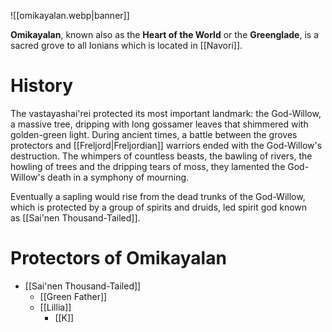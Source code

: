 ![[omikayalan.webp|banner]]

**Omikayalan**, known also as the **Heart of the World** or the **Greenglade**, is a sacred grove to all Ionians which is located in [[Navori]].

# History
The vastayashai'rei protected its most important landmark: the God-Willow, a massive tree, dripping with long gossamer leaves that shimmered with golden-green light. During ancient times, a battle between the groves protectors and [[Freljord|Freljordian]] warriors ended with the God-Willow's destruction. The whimpers of countless beasts, the bawling of rivers, the howling of trees and the dripping tears of moss, they lamented the God-Willow's death in a symphony of mourning.

Eventually a sapling would rise from the dead trunks of the God-Willow, which is protected by a group of spirits and druids, led spirit god known as [[Sai'nen Thousand-Tailed]].
# Protectors of Omikayalan
- [[Sai'nen Thousand-Tailed]]
	- [[Green Father]]
	- [[Lillia]]
		- [[K]]